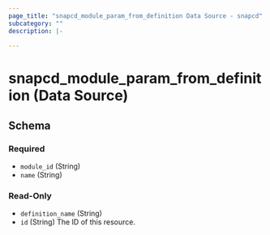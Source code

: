 ```yaml
---
page_title: "snapcd_module_param_from_definition Data Source - snapcd"
subcategory: ""
description: |-
  
---
```


# snapcd_module_param_from_definition (Data Source)






<!-- schema generated by tfplugindocs -->
## Schema

### Required

- `module_id` (String)
- `name` (String)

### Read-Only

- `definition_name` (String)
- `id` (String) The ID of this resource.
